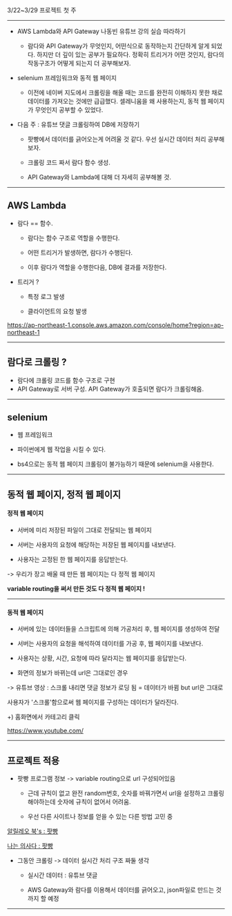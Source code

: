 3/22~3/29 프로젝트 첫 주

---

- AWS Lambda와 API Gateway 나동빈 유튜브 강의 실습 따라하기
  
  - 람다와 API Gateway가 무엇인지, 어떤식으로 동작하는지 간단하게 알게 되었다. 하지만 더 깊이 있는 공부가 필요하다. 정확히 트리거가 어떤 것인지, 람다의 작동구조가 어떻게 되는지 더 공부해보자.

- selenium 프레임워크와 동적 웹 페이지
  
  - 이전에 네이버 지도에서 크롤링을 해올 때는 코드를 완전히 이해하지 못한 채로 데이터를 가져오는 것에만 급급했다. 셀레니움을 왜 사용하는지, 동적 웹 페이지가 무엇인지 공부할 수 있었다.

- 다음 주 : 유튜브 댓글 크롤링하여 DB에 저장하기
  
  - 팟빵에서 데이터를 긁어오는게 어려울 것 같다. 우선 실시간 데이터 처리 공부해보자.
  
  - 크롤링 코드 짜서 람다 함수 생성.
  
  - API Gateway와 Lambda에 대해 더 자세히 공부해볼 것.

---

## AWS Lambda

- 람다 == 함수. 
  
  - 람다는 함수 구조로 역할을 수행한다. 
  
  - 어떤 트리거가 발생하면, 람다가 수행된다. 
  
  - 이후 람다가 역할을 수행한다음, DB에 결과를 저장한다.

- 트리거 ?
  
  - 특정 로그 발생
  
  - 클라이언트의 요청 발생

https://ap-northeast-1.console.aws.amazon.com/console/home?region=ap-northeast-1

---

## 람다로 크롤링 ?

- 람다에 크롤링 코드를 함수 구조로 구현
- API Gateway로 서버 구성. API Gateway가 호출되면 람다가 크롤링해옴.

---

## selenium

- 웹 프레임워크

- 파이썬에게 웹 작업을 시킬 수 있다.

- bs4으로는 동적 웹 페이지 크롤링이 불가능하기 때문에 selenium을 사용한다.

---

## 동적 웹 페이지, 정적 웹 페이지

#### 정적 웹 페이지

- 서버에 미리 저장된 파일이 그대로 전달되는 웹 페이지

- 서버는 사용자의 요청에 해당하는 저장된 웹 페이지를 내보낸다.

- 사용자는 고정된 한 웹 페이지를 응답받는다.

-> 우리가 장고 배울 때 만든 웹 페이지는 다 정적 웹 페이지

**variable routing을 써서 만든 것도 다 정적 웹 페이지 !**

---

#### 동적 웹 페이지

- 서버에 있는 데이터들을 스크립트에 의해 가공처리 후, 웹 페이지를 생성하여 전달

- 서버는 사용자의 요청을 해석하여 데이터를 가공 후, 웹 페이지를 내보낸다.

- 사용자는 상황, 시간, 요청에 따라 달라지는 웹 페이지를 응답받는다.

- 화면의 정보가 바뀌는데 url은 그대로인 경우

-> 유튜브 영상 : 스크롤 내리면 댓글 정보가 로딩 됨 = 데이터가 바뀜 but url은 그대로

사용자가 '스크롤'함으로써 웹 페이지를 구성하는 데이터가 달라진다.

+) 홈화면에서 카테고리 클릭

https://www.youtube.com/

---

## 프로젝트 적용

- 팟빵 프로그램 정보 -> variable routing으로 url 구성되어있음
  
  - 근데 규칙이 없고 완전 random번호, 숫자를 바꿔가면서 url을 설정하고 크롤링해야하는데 숫자에 규칙이 없어서 어려움.
  
  - 우선 다른 사이트나 정보를 얻을 수 있는 다른 방법 고민 중

[알릴레오 북&#x27;s : 팟빵](https://www.podbbang.com/channels/1769580/info/)

[나는 의사다 : 팟빵](https://www.podbbang.com/channels/1249/info)

- 그동안 크롤링 -> 데이터 실시간 처리 구조 짜둘 생각
  
  - 실시간 데이터 : 유튜브 댓글
  
  - AWS Gateway와 람다를 이용해서 데이터를 긁어오고, json파일로 만드는 것까지 할 예정

---
